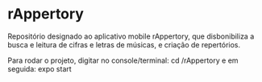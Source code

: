 # rAppertory

Repositório designado ao aplicativo mobile rAppertory, que disbonibiliza a busca e leitura de cifras e letras de músicas, e criação de repertórios.

Para rodar o projeto, digitar no console/terminal:
cd /rAppertory
e em seguida:
expo start
